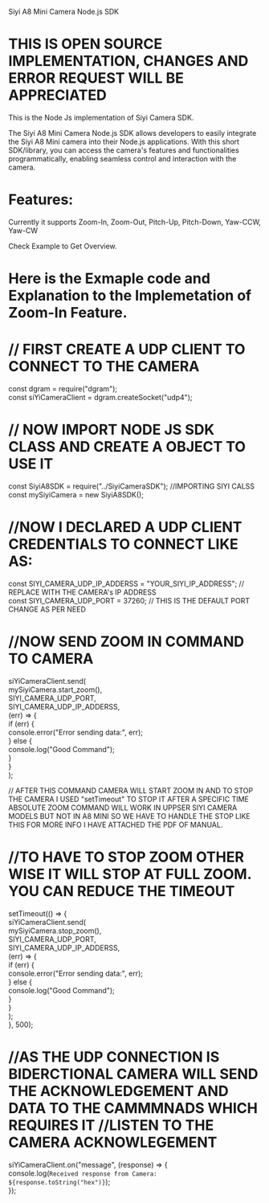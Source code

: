 Siyi A8 Mini Camera Node.js SDK

THIS IS OPEN SOURCE IMPLEMENTATION, CHANGES AND ERROR REQUEST WILL BE APPRECIATED
=

This is the Node Js implementation of Siyi Camera SDK.

The Siyi A8 Mini Camera Node.js SDK allows developers to easily integrate the Siyi A8 Mini camera into their Node.js applications. With this short SDK/library, you can access the camera's features and functionalities programmatically, enabling seamless control and interaction with the camera.

Features:
=
Currently it supports
Zoom-In, Zoom-Out, Pitch-Up, Pitch-Down, Yaw-CCW, Yaw-CW

Check Example to Get Overview.

Here is the Exmaple code and Explanation to the Implemetation of Zoom-In Feature.
===============================================
// FIRST CREATE A UDP CLIENT TO CONNECT TO THE CAMERA
=
const dgram = require("dgram");  
const siYiCameraClient = dgram.createSocket("udp4");   

// NOW IMPORT NODE JS SDK CLASS AND CREATE A OBJECT TO USE IT
=
const SiyiA8SDK = require("../SiyiCameraSDK"); //IMPORTING SIYI CALSS  
const mySiyiCamera = new SiyiA8SDK();  

//NOW I DECLARED A UDP CLIENT CREDENTIALS TO CONNECT LIKE AS:
=
const SIYI_CAMERA_UDP_IP_ADDERSS = "YOUR_SIYI_IP_ADDRESS"; // REPLACE WITH THE CAMERA's IP ADDRESS  
const SIYI_CAMERA_UDP_PORT = 37260; // THIS IS THE DEFAULT PORT CHANGE AS PER NEED  

//NOW SEND ZOOM IN COMMAND TO CAMERA  
=

siYiCameraClient.send(  
  mySiyiCamera.start_zoom(),  
  SIYI_CAMERA_UDP_PORT,  
  SIYI_CAMERA_UDP_IP_ADDERSS,  
  (err) => {  
    if (err) {  
      console.error("Error sending data:", err);  
    } else {  
      console.log("Good Command");  
    }  
  }  
);  


// AFTER THIS COMMAND CAMERA WILL START ZOOM IN AND TO STOP THE CAMERA I USED "setTimeout" TO STOP IT AFTER A SPECIFIC TIME ABSOLUTE ZOOM COMMAND WILL WORK IN UPPSER SIYI CAMERA MODELS BUT NOT IN A8 MINI SO WE HAVE TO HANDLE THE STOP LIKE THIS FOR MORE INFO I HAVE ATTACHED THE PDF OF MANUAL.


//TO HAVE TO STOP ZOOM OTHER WISE IT WILL STOP AT FULL ZOOM. YOU CAN REDUCE THE TIMEOUT
=
setTimeout(() => {  
  siYiCameraClient.send(  
    mySiyiCamera.stop_zoom(),  
    SIYI_CAMERA_UDP_PORT,  
    SIYI_CAMERA_UDP_IP_ADDERSS,  
    (err) => {  
      if (err) {  
        console.error("Error sending data:", err);  
      } else {  
        console.log("Good Command");  
      }  
    }  
  );  
}, 500);  


//AS THE UDP CONNECTION IS BIDERCTIONAL CAMERA WILL SEND THE ACKNOWLEDGEMENT AND DATA TO THE CAMMMNADS WHICH REQUIRES IT
//LISTEN TO THE CAMERA ACKNOWLEGEMENT
=
siYiCameraClient.on("message", (response) => {  
  console.log(`Received response from Camera: ${response.toString("hex")}`);  
});  

